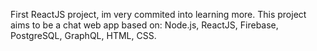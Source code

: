 First ReactJS project, im very commited into learning more. 
This project aims to be a chat web app based on: Node.js, ReactJS, Firebase, PostgreSQL, GraphQL, HTML, CSS. 
